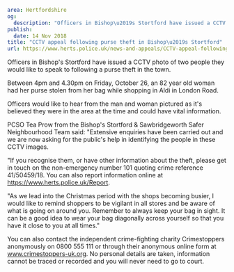 ```yaml
area: Hertfordshire
og:
  description: "Officers in Bishop\u2019s Stortford have issued a CCTV photo of two people they would like to speak to following a purse theft in the town."
publish:
  date: 14 Nov 2018
title: "CCTV appeal following purse theft in Bishop\u2019s Stortford"
url: https://www.herts.police.uk/news-and-appeals/CCTV-appeal-following-purse-theft-in-Bishops-Stortford-2092MD
```

Officers in Bishop's Stortford have issued a CCTV photo of two people they would like to speak to following a purse theft in the town.

Between 4pm and 4.30pm on Friday, October 26, an 82 year old woman had her purse stolen from her bag while shopping in Aldi in London Road.

Officers would like to hear from the man and woman pictured as it's believed they were in the area at the time and could have vital information.

PCSO Tea Prow from the Bishop's Stortford & Sawbridgeworth Safer Neighbourhood Team said: "Extensive enquiries have been carried out and we are now asking for the public's help in identifying the people in these CCTV images.

"If you recognise them, or have other information about the theft, please get in touch on the non-emergency number 101 quoting crime reference 41/50459/18. You can also report information online at https://www.herts.police.uk/Report.

"As we lead into the Christmas period with the shops becoming busier, I would like to remind shoppers to be vigilant in all stores and be aware of what is going on around you. Remember to always keep your bag in sight. It can be a good idea to wear your bag diagonally across yourself so that you have it close to you at all times."

You can also contact the independent crime-fighting charity Crimestoppers anonymously on 0800 555 111 or through their anonymous online form at www.crimestoppers-uk.org. No personal details are taken, information cannot be traced or recorded and you will never need to go to court.
